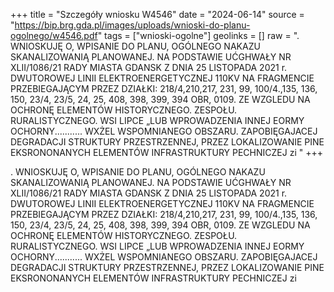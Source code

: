 +++
title = "Szczegóły wniosku W4546"
date = "2024-06-14"
source = "https://bip.brg.gda.pl/images/uploads/wnioski-do-planu-ogolnego/w4546.pdf"
tags = ["wnioski-ogolne"]
geolinks = []
raw = ". WNIOSKUJĘ O, WPISANIE DO PLANU, OGÓLNEGO NAKAZU SKANALIZOWANIĄ PLANOWANEJ. NA PODSTAWIE UĆGHWAŁY NR XLII/1086/21 RADY MIASTA GDANSK Z DNIA 25 LISTOPADA 2021 r. DWUTOROWEJ LINII ELEKTROENERGETYCZNEJ 110KV NA FRAGMENCIE PRZEBIEGAJĄCYM PRZEZ DZIAŁKI: 218/4,210,217, 231, 99, 100/4.,135, 136, 150, 23/4, 23/5, 24, 25, 408, 398, 399, 394 OBR, 0109. ZE WZGLEDU NA OCHRONĘ ELEMENTÓW HISTORYCZNEGO. ZESPOŁU. RURALISTYCZNEGO. WSI LIPCE „LUB WPROWADZENIA INNEJ EORMY OCHORNY........... WXŻEL WSPOMNIANEGO OBSZARU. ZAPOBIĘGAJACEJ DEGRADACJI STRUKTURY PRZESTRZENNEJ, PRZEZ LOKALIZOWANIE PINE EKSRONONANYCH ELEMENTÓW INFRASTRUKTURY PECHNICZEJ zi "
+++

. WNIOSKUJĘ O, WPISANIE DO PLANU, OGÓLNEGO NAKAZU SKANALIZOWANIĄ PLANOWANEJ. NA PODSTAWIE
UĆGHWAŁY NR XLII/1086/21 RADY MIASTA GDANSK Z DNIA 25 LISTOPADA 2021 r.
DWUTOROWEJ LINII ELEKTROENERGETYCZNEJ 110KV NA FRAGMENCIE PRZEBIEGAJĄCYM PRZEZ DZIAŁKI:
218/4,210,217, 231, 99, 100/4.,135, 136, 150, 23/4, 23/5, 24, 25, 408, 398, 399, 394 OBR, 0109. ZE WZGLEDU NA OCHRONĘ ELEMENTÓW
HISTORYCZNEGO. ZESPOŁU. RURALISTYCZNEGO. WSI LIPCE „LUB WPROWADZENIA INNEJ EORMY OCHORNY...........
WXŻEL WSPOMNIANEGO OBSZARU. ZAPOBIĘGAJACEJ DEGRADACJI STRUKTURY PRZESTRZENNEJ, PRZEZ LOKALIZOWANIE
PINE EKSRONONANYCH ELEMENTÓW INFRASTRUKTURY PECHNICZEJ zi



